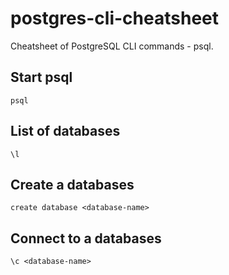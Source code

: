 # postgres-cli-cheatsheet
Cheatsheet of PostgreSQL CLI commands - psql.

## Start psql
```
psql
```

## List of databases
```
\l
```

## Create a databases
```
create database <database-name>
```

## Connect to a databases
```
\c <database-name>
```
